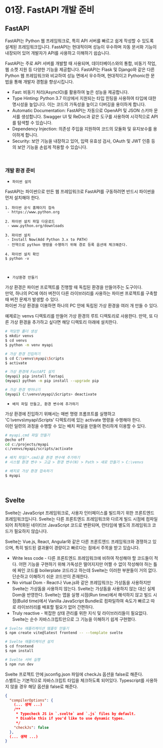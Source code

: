 # 01장. FastAPI 개발 준비

## FastAPI

FastAPI는 Python 웹 프레임워크로, 특히 API 서버를 빠르고 쉽게 작성할 수 있도록 설계된 프레임워크입니다. FastAPI는 현대적이며 성능이 우수하며 자동 문서화 기능이 내장되어 있어 개발자가 API를 사용하고 이해하기 쉽습니다.  

FastAPI는 주로 API 서버를 개발할 때 사용되며, 데이터베이스와의 통합, 비동기 작업, 웹 소켓 지원 등 다양한 기능을 제공합니다. FastAPI는 Flask 및 Django와 같은 다른 Python 웹 프레임워크와 비교하여 성능 면에서 우수하며, 현대적이고 Pythonic한 문법을 통해 개발자 경험을 향상시킵니다.  

 - Fast: 비동기 처리(AsyncIO)를 활용하여 높은 성능을 제공합니다.
 - Type Hinting: Python 3.7 이상에서 지원되는 타입 힌팅을 사용하여 타입에 대한 명시성을 높입니다. 이는 코드의 가독성을 높이고 디버깅을 용이하게 합니다.
 - Automatic Documentation: FastAPI는 자동으로 OpenAPI 및 JSON 스키마 문서를 생성합니다. Swagger UI 및 ReDoc과 같은 도구를 사용하여 시각적으로 API를 탐색할 수 있습니다.
 - Dependency Injection: 의존성 주입을 지원하여 코드의 모듈화 및 유지보수를 용이하게 합니다.
 - Security: 보안 기능을 내장하고 있어, 입력 유효성 검사, OAuth 및 JWT 인증 등의 보안 기능을 손쉽게 적용할 수 있습니다.

<br/>

### 개발 환경 준비

 - `파이썬 설치`

FastAPI는 파이썬으로 만든 웹 프레임워크로 FastAPI를 구동하려면 반드시 파이썬을 먼저 설치해야 한다.  

```
1. 파이썬 공식 홈페이지 접속
 - https://www.python.org

2. 파이썬 설치 파일 다운로드
 - www.python.org/downloads

3. 파이썬 설치
 - Install Now(Add Python 3.x to PATH)
 - 전역으로 python 명령을 수행하기 위해 경로 등록 옵션에 체크해준다.

4. 파이썬 설치 확인
$ python -v
```

<br/>

 - `가상환경 만들기`

가상 환경은 파이썬 프로젝트를 진행할 때 독립된 환경을 만들어주는 도구이다.  
만약, 하나의 PC에 여러 버전이 다른 라이브러리를 사용하는 파이썬 프로젝트를 구축할 때 버전 문제가 발생할 수 있다.  
파이썬 가상 환경을 이용하면 하나의 PC 안에 독립된 가상 환경을 여러 개 만들 수 있다.  

예제로는 venvs 디렉토리를 만들어 가상 환경의 루트 디렉토리로 사용한다. 만약, 또 다른 가상 환경을 추가하고 싶다면 해당 디렉토리 아래에 설치한다.  

```bash
# 적당한 폴더 생성
$ mkdir venvs
$ cd venvs
$ python -m venv myapi

# 가상 환경 진입하기
$ cd C:\venvs\myapi\Scripts
$ activate

# 가상 환경에 FastAPI 설치
(myapi) pip install fastapi
(myapi) python -m pip install --upgrade pip

# 가상 환경 벗어나기
(myapi) C:\venvs\myapi\Scripts> deactivate

```

 - `배치 파일 만들고, 환경 변수에 추가하기`

가상 환경에 진입하기 위해서는 매번 명령 프롬프트를 실행하고 'C:\venvs\myapi\Scripts' 디렉토리에 있는 activate 명령을 수행해야 한다.  
이런 일련의 과정을 수행할 수 있는 배치 파일을 만들어 편리하게 이용할 수 있다.  

```bash
# myapi.cmd 파일 만들기
@echo off
cd c:/projects/myapi
c:/venvs/myapi/scripts/activate

# 배치 파일(*.cmd)을 환경 변수에 추가하기
# 시스템 환경 변수 > 고급 > 환경 변수(N) > Path > 새로 만들기 > C:\venvs

# 배치로 가상 환경 접속하기
$ myapi
```

<br/>

## Svelte


Svelte는 JavaScript 프레임워크로, 사용자 인터페이스를 빌드하기 위한 프론트엔드 프레임워크입니다. Svelte는 다른 프론트엔드 프레임워크와 다르게 빌드 시점에 컴파일되어 최적화된 네이티브 JavaScript 코드로 변환되며, 런타임에 별도의 프레임워크 코드가 필요하지 않습니다.  

Svelte는 Vue.js, React, Angular와 같은 다른 프론트엔드 프레임워크와 경쟁하고 있으며, 특히 빌드된 결과물이 경량이고 빠르다는 점에서 주목을 받고 있습니다.  

 - Write less code - 다른 프론트엔드 프레임워크에 비하여 작성해야 할 코드들이 적다. 어떤 기능을 구현하기 위해 가독성은 떨어지지만 어쩔 수 없이 작성해야 하는 틀에 짜인 코드를 boilerplate 코드라고 하는데 Svelte는 이러한 부분들이 거의 없다. 단순하고 이해하기 쉬운 코드만이 존재한다.
 - No virtual Dom - React나 Vue.js와 같은 프레임워크는 가상돔을 사용하지만 Svelte는 가상돔을 사용하지 않는다. Svelte는 가상돔을 사용하지 않는 대신 실제 Dom을 반영한다. Svelte는 앱을 실행 시점(Run time)에서 해석하지 않고 빌드 시점(Build time)에서 Vanilla JavaScript Bundle로 컴파일하여 속도가 빠르고 따로 라이브러리를 배포할 필요가 없어 간편하다.
 - Truly reactive - 복잡한 상태 관리를 위한 지식 및 라이브러리들이 필요없다. Svelte는 순수 자바스크립트만으로 그 기능을 이해하기 쉽게 구현했다.

```bash
# Svelte 애플리케이션 템플릿 만들기
$ npm create vite@latest frontend -- --template svelte

# Svelte 애플리케이션 설치
$ cd frontend
$ npm install

# Svelte 서버 실행
$ npm run dev
```

Svelte 프로젝트 안에 jsconfig.json 파일에 checkJs 옵션을 false로 해준다.  
스벨트는 기본적으로 자바스크립트 타입을 체크하도록 되어있다. Typescript를 사용하지 않을 경우 해당 옵션을 false로 해준다.  

```json
{
  "compilerOptions": {
    (... 생략 ...)
    /**
     * Typecheck JS in `.svelte` and `.js` files by default.
     * Disable this if you'd like to use dynamic types.
     */
    "checkJs": false
  },
  (... 생략 ...)
}
```


